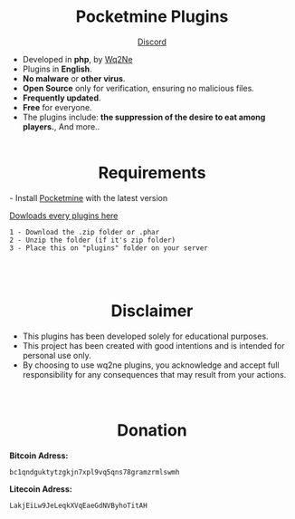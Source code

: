 <h1 align="center">Pocketmine Plugins</h1>

<p align="center">
   <a href="https://discord.gg/wq2ne">Discord</a>
</p>

<p>
  
  - Developed in <strong>php</strong>, by <a href="https://discord.gg/wq2ne">Wq2Ne</a><br>
  - Plugins in <strong>English</strong>.<br>
  - <strong>No malware</strong> or <strong>other virus</strong>.<br>
  - <strong>Open Source</strong> only for verification, ensuring no malicious files.<br>
  - <strong>Frequently updated</strong>.<br>
  - <strong>Free</strong> for everyone.<br>
  - The plugins include: <strong>the suppression of the desire to eat among players.</strong>, And more..
  <br><br>
</p>

<h1 align="center">Requirements</h1>

<p>
- Install <a href="https://github.com/pmmp/PocketMine-MP">Pocketmine</a> with the latest version<br>
</p>

<a href="https://github.com/Wq2Ne">Dowloads every plugins here</a>

<p>
  
```
1 - Download the .zip folder or .phar
2 - Unzip the folder (if it's zip folder)
3 - Place this on "plugins" folder on your server
```
<br><br>
</p>

<h1 align="center">Disclaimer</h1>

<p>
  
  - This plugins has been developed solely for educational purposes.<br>
  - This project has been created with good intentions and is intended for personal use only.<br>
  - By choosing to use wq2ne plugins, you acknowledge and accept full responsibility for any consequences that may result from your actions.<br>
<br><br>
</p>

<h1 align="center">Donation</h1>

<p>
  
  <strong>Bitcoin Adress:</strong>
  ``` 
bc1qndguktytzgkjn7xpl9vq5qns78gramzrmlswmh
  ```
  <strong>Litecoin Adress:</strong>
  ```
LakjEiLw9JeLeqkXVqEaeGdNVByhoTitAH
  ```

</p>
